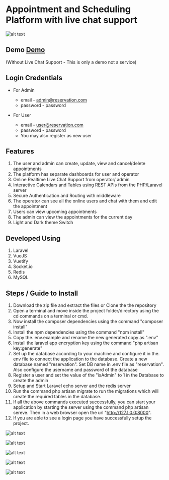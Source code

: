 # Appointment and Scheduling Platform with live chat support
![alt text](https://s3.amazonaws.com/poly-screenshots.angel.co/Project/4a/1116204/dee4b64414509d8a1e4ba14018102ffe-original.jpg)

## Demo [Demo](https://book-slot.harshit-singh.in) 
(Without Live Chat Support - This is only a demo not a service)

## Login Credentials
  - For Admin
    - email - admin@reservation.com
    - password - password

  - For User
    - email - user@reservation.com
    - password - password    
    - You may also register as new user
## Features
1. The user and admin can create, update, view and cancel/delete appointments
2. The platform has separate dashboards for user and operator
3. Online Realtime Live Chat Support from operator/ admin
4. Interactive Calendars and Tables using REST APIs from the PHP/Laravel server
5. Secure Authentication and Routing with middleware
6. The operator can see all the online users and chat with them and edit the appointment
7. Users can view upcoming appointments
8. The admin can view the appointments for the current day
9. Light and Dark theme Switch

## Developed Using
1. Laravel
2. VueJS
3. Vuetify
4. Socket.io
6. Redis
7. MySQL

## Steps / Guide to Install

1. Download the zip file and extract the files or Clone the the repository
2. Open a terminal and move inside the project folder/directory using the cd commands on a terminal or cmd.
3. Now install the composer dependencies using the command "composer install"
4. Install the npm dependencies using the command "npm install"
5. Copy the. env.example and rename the new generated copy as ".env"
6. Install the laravel app encryption key using the command "php artisan key:generate"
7. Set up the database according to your machine and configure it in the. env file to connect the application to the database. Create a new database named "reservation". Set DB name in .env file as "reservation". Also configure the username and password of the database
8. Register a user and set the value of the "isAdmin" to 1 in the Database to create the admin
9. Setup and Start Laravel echo server and the redis server
8. Run the command php artisan migrate to run the migrations which will create the required tables in the database.
10. If all the above commands executed successfully, you can start your application by starting the server using the command php artisan sereve. Then in a web browser open the url "http://127.1.0.0:8000".
11. If you are able to see a login page you have successfully setup the project.



![alt text](https://s3.amazonaws.com/poly-screenshots.angel.co/Project/4a/1116204/a99943f705b8b141215df019e8235faa-original.jpg)


![alt text](https://s3.amazonaws.com/poly-screenshots.angel.co/Project/4a/1116204/2dafb761072a1b83a378e358af75fc59-original.jpg)


![alt text](https://s3.amazonaws.com/poly-screenshots.angel.co/Project/4a/1116204/9a9e3730bd3fa671a80ef2a9217f1cd0-original.jpg)


![alt text](https://s3.amazonaws.com/poly-screenshots.angel.co/Project/4a/1116204/7a84e875dcf42ca7749f34b3ffb4468f-original.jpg)


![alt text](https://s3.amazonaws.com/poly-screenshots.angel.co/Project/4a/1116204/bd9fe654ece467179b0672dfdead52e7-original.jpg)
